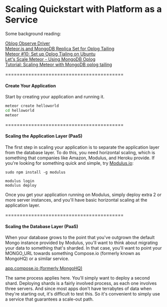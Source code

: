 Scaling Quickstart with Platform as a Service
=========================================

Some background reading:

[Oblog Observe Driver](https://github.com/meteor/meteor/wiki/Oplog-Observe-Driver)  
[Meteor.js and MongoDB Replica Set for Oplog Tailing](http://www.manuel-schoebel.com/blog/meteorjs-and-mongodb-replica-set-for-oplog-tailing)  
[Meteor #10: Set up Oplog Tialing on Ubuntu](http://journal.gentlenode.com/meteor-10-set-up-oplog-tailing-on-ubuntu/)  
[Let's Scale Meteor - Using MongoDB Oplog](https://meteorhacks.com/lets-scale-meteor.html)  
[Tutorial: Scaling Meteor with MongoDB oplog tailing](http://blog.mongolab.com/2014/07/tutorial-scaling-meteor-with-mongodb-oplog-tailing/)  


=========================================
#### Create Your Application  

Start by creating your application and running it.  

````sh
meteor create helloworld
cd helloworld
meteor
````


=========================================
#### Scaling the Application Layer (PaaS)

The first step in scaling your application is to separate the application layer from the database layer.  To do this, you need horizontal scaling, which is something that companies like Amazon, Modulus, and Heroku provide.  If you're looking for something quick and simple, try [Modulus.io](http://modulus.io):  

````
sudo npm install -g modulus

modulus login
modulus deploy
````

Once you get your application running on Modulus, simply deploy extra 2 or more server instances, and you'll have basic horizontal scaling at the application layer.

=========================================
#### Scaling the Database Layer (PaaS)

When your database grows to the point that you've outgrown the default Mongo instance provided by Modulus, you'll want to think about migrating your data to something that's sharded.  In that case, you'll want to point your MONGO_URL towards something Compose.io (formerly known as MongoHQ) or a similar service.

[app.compose.io (formerly MongoHQ)](https://www.compose.io/)

The same process applies here.  You'll simply want to deploy a second shard.  Deploying shards is a fairly involved process, as each one involves three servers.  And since most apps don't have terrabytes of data when they're starting out, it's difficult to test this.  So it's convenient to simply use a service that guarantees a scale-out path. 



